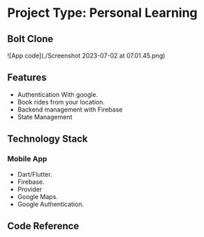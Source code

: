 # Project Type: Personal Learning
## Bolt Clone
![App code](./Screenshot 2023-07-02 at 07.01.45.png)

## Features
- Authentication With google.
- Book rides from your location.
- Backend management with Firebase
- State Management

## Technology Stack

### Mobile App
- Dart/Flutter.
- Firebase.
- Provider
- Google Maps.
- Google Authentication.
  
## Code Reference
